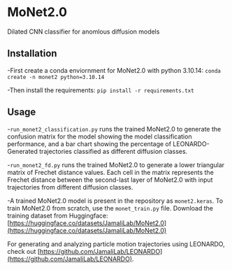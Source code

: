 # MoNet2.0
Dilated CNN classifier for anomlous diffusion models

## Installation
-First create a conda enviornment for MoNet2.0 with python 3.10.14: `conda create -n monet2 python=3.10.14`

-Then install the requirements: `pip install -r requirements.txt`

## Usage
-`run_monet2_classification.py` runs the trained MoNet2.0 to generate the confusion matrix for the model showing the model classification performance, and a bar chart showing the percentage of LEONARDO-Generated trajectories classified as different diffusion classes.

-`run_monet2_fd.py` runs the trained MoNet2.0 to generate a lower triangular matrix of Frechet distance values. Each cell in the matrix represents the Frechet distance between the second-last layer of MoNet2.0 with input trajectories from different diffusion classes.

-A trained MoNet2.0 model is present in the repository as `monet2.keras`. To train MoNet2.0 from scratch, use the `monet_train.py` file. Download the training dataset from Huggingface: [https://huggingface.co/datasets/JamaliLab/MoNet2.0](https://huggingface.co/datasets/JamaliLab/MoNet2.0)

For generating and analyzing particle motion trajectories using LEONARDO, check out [https://github.com/JamaliLab/LEONARDO](https://github.com/JamaliLab/LEONARDO).
